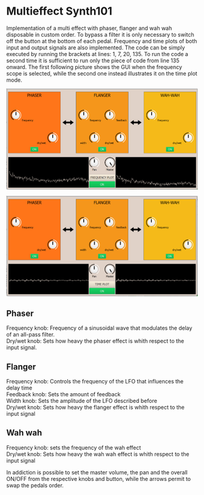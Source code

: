 <h1>Multieffect Synth101</h1>
 <p>Implementation of a multi effect with phaser, flanger and wah wah disposable in custom order. To bypass a filter it is only necessary to switch off the button at the bottom of each pedal. Frequency and time plots of both input and output signals are also implemented. The code can be simply executed by running the brackets at lines: 1, 7, 20, 135. To run the code a second time it is sufficient to run only the piece of code from line 135 onward. The first following picture shows the GUI when the frequency scope is selected, while the second one instead illustrates it on the time plot mode. </p>
 
 
 ![Frequency visualization](https://github.com/MarcoPelazza/Synth101/blob/main/multieffect_frequency.png)
 
 ![Time visualization](https://github.com/MarcoPelazza/Synth101/blob/main/multieffect_time.png)
 
 <h2>Phaser</h2>
 <div>Frequency knob: Frequency of a sinusoidal wave that modulates the delay of an all-pass filter.</div>
 <div>Dry/wet knob: Sets how heavy the phaser effect is whith respect to the input signal.</div>
 
 <h2>Flanger</h2>
 <div>Frequency knob: Controls the frequency of the LFO that influences the delay time</div>
 <div>Feedback knob: Sets the amount of feedback</div>
 <div>Width knob: Sets the amplitude of the LFO described before</div>
 <div>Dry/wet knob: Sets how heavy the flanger effect is whith respect to the input signal</div>
 
 <h2>Wah wah</h2>
 <div>Frequency knob: sets the frequency of the wah effect </div>
 <div>Dry/wet knob: Sets how heavy the wah wah effect is whith respect to the input signal</div>
 
 <div>
 <p></p>
 <p>In addiction is possible to set the master volume, the pan and the overall ON/OFF from the respective knobs and button, while the arrows permit to swap the pedals order.</p>
 </div>
